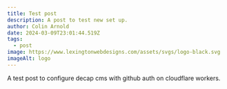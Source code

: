 ```yaml
---
title: Test post
description: A post to test new set up.
author: Colin Arnold
date: 2024-03-09T23:01:44.519Z
tags:
  - post
image: https://www.lexingtonwebdesigns.com/assets/svgs/logo-black.svg
imageAlt: logo
---
```

A test post to configure decap cms with github auth on cloudflare workers.
